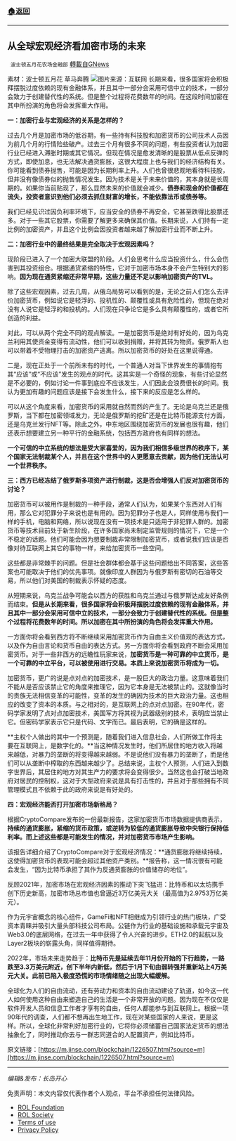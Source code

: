 ###  [:house:返回](README.md)
---


## 从全球宏观经济看加密市场的未来
` 波士顿五月花农场金融部` [轉載自GNews](https://gnews.org/zh-hans/2505224/)

素材：波士顿五月花 草马奔腾
 ![](https://assets.gnews.org/wp-content/uploads/2022/05/截屏2022-05-11-上午7.38.12.png)图片来源：互联网 
长期来看，很多国家将会积极拜摆脱过度依赖的现有金融体系，并且其中一部分会采用可信中立的技术，一部分会致力于创建替代性的系统。但是整个过程将花费数年的时间。在这段时间加密在其中所扮演的角色将会发挥重大作用。
 
**一：加密行业与宏观经济的关系是怎样的？**
 
过去几个月是加密市场的低谷期，有一些持有科技股和加密货币的公司技术人员因为前几个月的行情险些破产。过去三个月有很多不同的问题，有些投资者认为加密行业已经进入滞胀时期或其它情况。但现在情况是愈发清晰的是股票从低点反弹的方式，即使加息，也无法解决通货膨胀，这很大程度上也与我们的经济结构有关。你可能看到债券抛售，可能是因为长期利率上升。人们也曾很悲观地看待科技股，但并没有像债券似的抛售情况发生。因为技术是关于未来价值的，其本身就是长周期的。如果你当前贴现了，那么显然未来的价值就会减少。**债券和现金的价值都在流失，投资者意识到他们必须去抓住财富的增长，不能依靠法币或债券等。**
 
我们已经见识过因负利率环境下，应当安全的债券不再安全，它甚至跌得比股票还多。对于一些其它股票，你需要了解更多来确保其价值。长期来说，人们持有一定比例的加密资产，并且这个比例会因投资者越来越了解加密行业而不断上升。
 
**二：加密行业中的最终结果是完全取决于宏观因素吗？**
 
现阶段已进入了一个加密大联盟的阶段。人们会思考什么应当投资什么，什么会伤害到其投资组合。根据通货紧缩的特性，它对于加密市场本身不会产生特别大的影响。**因为现在通货紧缩还非常早期，这些力量还不足以影响加密资产的TVL。**
 
除了这些宏观因素，过去几周，从俄乌局势可以看到的是，无论之前人们怎么去评价加密货币，例如说它是轻浮的、投机性的、颠覆性或具有危险性的，但现在绝对没有人说它是轻浮的和投机的。人们现在只争论它是多么具有颠覆性的，或者它所创造的利益。
 
对此，可以从两个完全不同的观点解读。一是加密货币是绝对有好处的，因为乌克兰利用其使资金变得有流动性，他们可以收到捐赠，并将其转为物资。俄罗斯人也可以带着不受物理打击的加密资产逃离。所以加密货币的好处在这里说得通。
 
二是，现在正处于一个前所未有的时代，一个普通人对当下世界发生的事情抱有其“应该”或“不应该”发生的观点的时代。这其实是一个奇怪的现象，有些讨论显然是不必要的，例如讨论一件事到底应不应该发生，人们因此会浪费很长的时间。我认为更加有趣的问题应该是接下会发生什么，接下来的反应是怎么样的。
 
可以从这个角度来看，加密货币的采用就自然而然的产生了。无论是乌克兰还是俄罗斯，当下都在加密领域发力，无论是俄罗斯的挖矿还是在比特币能源支付方面，还是乌克兰发行NFT等。除此之外，中东地区围绕加密货币的发展也很有趣，他们还表示想要建立另一种平行的金融系统，包括西方政府也有同样的想法。
 
**一个可信的中立系统的想法是受大家喜爱的，因为我们相信多级世界的秩序下，某个国家无法制裁某个人，并且在这个世界中的人更愿意去贡献，因为他们无法认可一个世界秩序。**
 
**三：西方已经冻结了俄罗斯多项资产进行制裁，这是否会增强人们反对加密货币的讨论？**
 
加密货币可以被用作是制裁的一种手段，通常人们认为，如果某个东西对人们有用，那么它对犯罪分子来说也是有用的。因为犯罪分子也是人，同样使用与我们一样的手机，电脑和网络，所以说现在没有一项技术是只适用于非犯罪人群的。加密货币等技术目前处于新生阶段，在许多国家尚未制定监管规则的情况下，它是一个不稳定的话题。他们可能会因为想要制裁非常限制加密货币，或者说我们应该是否像对待互联网上其它的事物一样，来给加密货币一些空间。
 
这些都是非常棘手的问题。但是社会群体都会基于这些问题给出不同答案，这些答案也可能取决于他们的优先事项。就像印度人群因为与俄罗斯有密切的石油等交易，所以他们对美国的制裁表示怀疑的态度。
 
从短期来说，乌克兰战争可能会以西方的获胜和乌克兰通过与俄罗斯达成友好条例而结束。**但是从长期来看，很多国家将会积极拜摆脱过度依赖的现有金融体系，并且其中一部分会采用可信中立的技术，一部分会致力于创建替代性的系统。但是整个过程将花费数年的时间。所以加密在其中所扮演的角色将会发挥重大作用。**
 
一方面你将会看到西方将不断继续采用加密货币作为自由主义价值观的表达方式，以及作为自由言论和货币自由的表达方式。另一方面你将会看到政府不断会采用加密货币。对于一些非西方的远瞻性玩家来说，**加密货币是一种可靠的中立货币，是一个可靠的中立平台，可以被使用进行交易。本质上来说加密货币将成为一切。**
 
加密货币，更广的说是点对点的加密技术，是一股巨大的政治力量。这意味着我们不能从是否应该禁止它的角度来推理它，因为它本身是无法被禁止的。这就像当时的贵族无法相信变革的可能性，变革的发生的确因为技术的巨大政治力量。这也相应的改变了资本的本质。与之相对的，是互联网上的点对点加密。在90年代，密码学家发明了点对点加密技术，美国军方将其视为武器级别的技术，表明应当禁止它。但密码学家表示它只是代码、文字而已。最后表明，它的确是这样的。
 
**主权个人做出的其中一个预测是，随着我们进入信息社会，人们所做工作将主要在互联网上，是数字化的。**当这种情况发生时，他们所居住的地方收入将越来越低，对暴力的垄断的将变得越来越弱。不是说他们没有暴力的垄断了，而是他们可以从垄断中榨取的东西越来越少了。总结来说，主权个人预测，人们进入到数字世界后，其居住的地方对其生产力的要求将会变得很少。当然这也会打破当地政府对居民的控制权，这对于大型政府来说是具有打击性的，并且对于那些拥有不同管理模式且不依赖于此的政府来说是有好处的。
 
**四：宏观经济能否打开加密市场新格局？**
 
根据CryptoCompare发布的一份最新报告，这家加密货币市场数据提供商表示，**持续的通货膨胀，紧缩的货币政策，或逆转为较低的通货膨胀导致中央银行保持低利率。而上述这些都是可能发生的情况，并对加密货币市场产生影响。**
 
该报告详细介绍了CryptoCompare对于宏观经济情况：**通货膨胀将继续持续，这使得加密货币的表现可能会超过其他资产类别。**报告称，这一情况很有可能会发生，“因为比特币承担了其作为反通货膨胀的价值储存的地位”。
 
反顾2021年，加密市场在宏观经济因素的推动下突飞猛进：比特币和以太坊携手创下历史新高，加密市场总市值也曾逼近3万亿美元大关（最高值为2.9753万亿美元）。
 
作为元宇宙概念的核心组件，GameFi和NFT相继成为引领行业的热门板块，广受资本青睐并吸引大量头部科技公司布局。公链作为行业的基础设施和承载元宇宙及Web3.0的底层网络，在过去一年中获得了令人兴奋的进步。ETH2.0的起航以及Layer2板块的崭露头角，同样值得期待。
 
2022年，市场未来走势趋于：**比特币先是延续去年11月份开始的下行趋势，一路跌至3.3万美元附近，创下半年内新低，然后于1月下旬由弱转强并重新站上4万美元大关。此前已陷入极度恐慌的市场情绪随之出现大幅缓解。**
 
全球化为人们的自由流动，还有劳动力和资本的自由流动建设了轨道，如今这一代人如何使用这种自由来塑造自己的生活是一个非常开放的问题。因为现在不仅仅是软件开发人员和信息工作者才享有的自由，任何人都能参与到互联网上。根据一项90年代的调查，人们都不想再出生地工作，现在对某些国家的人来说，更是这样。所以，全球化非常利好加密行业的，它将你必须储蓄自己国家法定货币的想法抽象化了，同时推动你去与一群志同道合的人配置资产，例如比特币。
 
原文链接：[https://m.jinse.com/blockchain/1226507.html?source=m](https://m.jinse.com/blockchain/1226507.html?source=m)
 
* * *
 
*编辑&发布：长岛开心*

免责声明：本文内容仅代表作者个人观点，平台不承担任何法律风险。
  
- [ROL Foundation](https://rolfoundation.org/)
- [ROL Society](https://rolsociety.org/)
- [Terms of use](https://gnews.org/terms-of-use-3/)
- [Privacy Policy](https://gnews.org/privacy-policy/)
